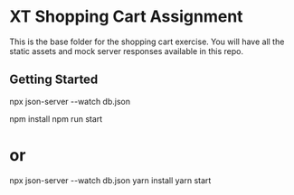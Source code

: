 # XT Shopping Cart Assignment

This is the base folder for the shopping cart exercise. You will have all the static assets and mock server responses available in this repo.

## Getting Started

npx json-server --watch db.json

npm install
npm run start

# or

npx json-server --watch db.json
yarn install
yarn start

```

```
